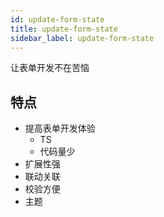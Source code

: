```yaml
---
id: update-form-state
title: update-form-state
sidebar_label: update-form-state
---
```



让表单开发不在苦恼

## 特点

- 提高表单开发体验
  - TS
  - 代码量少
- 扩展性强
- 联动关联
- 校验方便
- 主题
